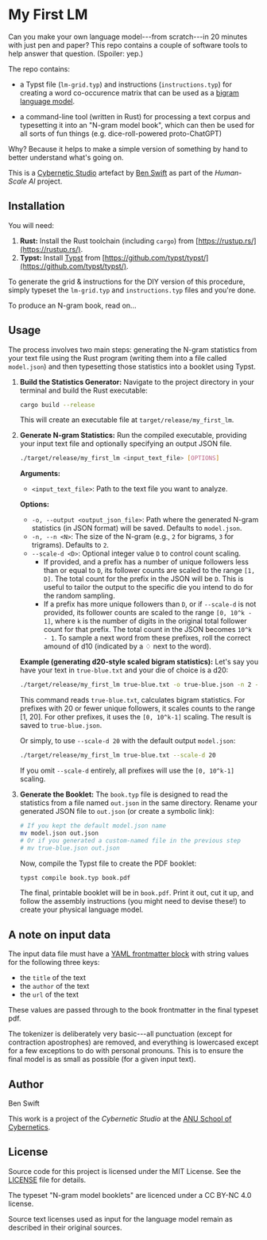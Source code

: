 # My First LM

Can you make your own language model---from scratch---in 20 minutes with just
pen and paper? This repo contains a couple of software tools to help answer that
question. (Spoiler: yep.)

The repo contains:

- a Typst file (`lm-grid.typ`) and instructions (`instructions.typ`) for creating
  a word co-occurence matrix that can be used as a
  [bigram language model](https://en.wikipedia.org/wiki/Word_n-gram_language_model).

- a command-line tool (written in Rust) for processing a text corpus and
  typesetting it into an "N-gram model book", which can then be used for all
  sorts of fun things (e.g. dice-roll-powered proto-ChatGPT)

Why? Because it helps to make a simple version of something by hand to better
understand what's going on.

This is a [Cybernetic Studio](https://github.com/ANUcybernetics/) artefact by
[Ben Swift](https://benswift.me) as part of the _Human-Scale AI_ project.

## Installation

You will need:

1.  **Rust:** Install the Rust toolchain (including `cargo`) from
    [https://rustup.rs/](https://rustup.rs/).
2.  **Typst:** Install [Typst](https://typst.app/) from
    [https://github.com/typst/typst/](https://github.com/typst/typst/).

To generate the grid & instructions for the DIY version of this procedure,
simply typeset the `lm-grid.typ` and `instructions.typ` files and you're done.

To produce an N-gram book, read on...

## Usage

The process involves two main steps: generating the N-gram statistics from your
text file using the Rust program (writing them into a file called `model.json`)
and then typesetting those statistics into a booklet using Typst.

1.  **Build the Statistics Generator:** Navigate to the project directory in
    your terminal and build the Rust executable:

    ```bash
    cargo build --release
    ```

    This will create an executable file at `target/release/my_first_lm`.

2.  **Generate N-gram Statistics:** Run the compiled executable, providing your
    input text file and optionally specifying an output JSON file.

    ```bash
    ./target/release/my_first_lm <input_text_file> [OPTIONS]
    ```

    **Arguments:**

    - `<input_text_file>`: Path to the text file you want to analyze.

    **Options:**

    - `-o, --output <output_json_file>`: Path where the generated N-gram
      statistics (in JSON format) will be saved. Defaults to `model.json`.
    - `-n, --n <N>`: The size of the N-gram (e.g., `2` for bigrams, `3` for
      trigrams). Defaults to `2`.
    - `--scale-d <D>`: Optional integer value `D` to control count scaling.
      - If provided, and a prefix has a number of unique followers less than or
        equal to `D`, its follower counts are scaled to the range `[1, D]`. The
        total count for the prefix in the JSON will be `D`. This is useful to
        tailor the output to the specific die you intend to do for the random
        sampling.
      - If a prefix has more unique followers than `D`, or if `--scale-d` is not
        provided, its follower counts are scaled to the range `[0, 10^k - 1]`,
        where `k` is the number of digits in the original total follower count
        for that prefix. The total count in the JSON becomes `10^k - 1`. To
        sample a next word from these prefixes, roll the correct amound of d10
        (indicated by a ♢ next to the word).

    **Example (generating d20-style scaled bigram statistics):** Let's say you
    have your text in `true-blue.txt` and your die of choice is a d20:

    ```bash
    ./target/release/my_first_lm true-blue.txt -o true-blue.json -n 2 --scale-d 20
    ```

    This command reads `true-blue.txt`, calculates bigram statistics. For
    prefixes with 20 or fewer unique followers, it scales counts to the range
    [1, 20]. For other prefixes, it uses the `[0, 10^k-1]` scaling. The result
    is saved to `true-blue.json`.

    Or simply, to use `--scale-d 20` with the default output `model.json`:

    ```bash
    ./target/release/my_first_lm true-blue.txt --scale-d 20
    ```

    If you omit `--scale-d` entirely, all prefixes will use the `[0, 10^k-1]`
    scaling.

3.  **Generate the Booklet:** The `book.typ` file is designed to read the
    statistics from a file named `out.json` in the same directory. Rename your
    generated JSON file to `out.json` (or create a symbolic link):
    ```bash
    # If you kept the default model.json name
    mv model.json out.json
    # Or if you generated a custom-named file in the previous step
    # mv true-blue.json out.json
    ```
    Now, compile the Typst file to create the PDF booklet:
    ```bash
    typst compile book.typ book.pdf
    ```
    The final, printable booklet will be in `book.pdf`. Print it out, cut it up,
    and follow the assembly instructions (you might need to devise these!) to
    create your physical language model.

## A note on input data

The input data file must have a
[YAML frontmatter block](https://docs.github.com/en/contributing/writing-for-github-docs/using-yaml-frontmatter)
with string values for the following three keys:

- the `title` of the text
- the `author` of the text
- the `url` of the text

These values are passed through to the book frontmatter in the final typeset
pdf.

The tokenizer is deliberately very basic---all punctuation (except for
contraction apostrophes) are removed, and everything is lowercased except for a
few exceptions to do with personal pronouns. This is to ensure the final model
is as small as possible (for a given input text).

## Author

Ben Swift

This work is a project of the _Cybernetic Studio_ at the
[ANU School of Cybernetics](https://cybernetics.anu.edu.au).

## License

Source code for this project is licensed under the MIT License. See the
[LICENSE](./LICENSE) file for details.

The typeset "N-gram model booklets" are licenced under a CC BY-NC 4.0 license.

Source text licenses used as input for the language model remain as described in
their original sources.
